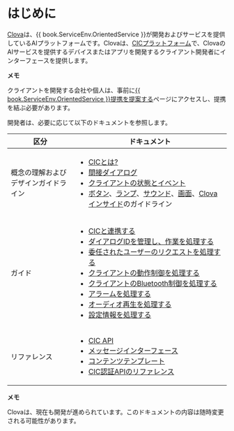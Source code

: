 # はじめに

<a target="_blank" href="https://clova.ai">Clova</a>は、{{ book.ServiceEnv.OrientedService }}が開発およびサービスを提供しているAIプラットフォームです。Clovaは、[CICプラットフォーム](/Develop/CIC_Overview.md#WhatisCIC)で、ClovaのAIサービスを提供するデバイスまたはアプリを開発するクライアント開発者にインターフェースを提供します。

<div class="note">
  <p><strong>メモ</strong></p>
  <p>クライアントを開発する会社や個人は、事前に<a target="_blank" href="{{ book.ServiceEnv.ProposalRegisterURI }}">{{ book.ServiceEnv.OrientedService }}提携を提案する</a>ページにアクセスし、提携を結ぶ必要があります。</p>
</div>

開発者は、必要に応じて以下のドキュメントを参照します。

<table>
  <thead>
    <tr>
      <th width="30%">区分</th>
      <th width="70%">ドキュメント</th>
    </tr>
  </thead>
  <tbody>
    <tr>
      <td>概念の理解およびデザインガイドライン</td>
      <td>
        <ul>
          <li><a href="/Develop/CIC_Overview.md#WhatisCIC">CICとは?</a></li>
          <li><a href="/Develop/CIC_Overview.md#IndirectDialogue">間接ダイアログ</a></li>
          <li><a href="/Design/Client_State_And_Event.md">クライアントの状態とイベント</a></li>
          <li><a href="/Design/Button.md">ボタン</a>、<a href="/Design/Light.md">ランプ</a>、<a href="/Design/Sound.md">サウンド</a>、<a href="/Design/Screen.md">画面</a>、<a href="/Design/Clova_Inside.md">Clovaインサイド</a>のガイドライン</li>
        </ul>
      </td>
    </tr>
    <tr>
      <td>ガイド</td>
      <td>
        <ul>
          <li><a href="/Develop/Guides/Interact_with_CIC.md">CICと連携する</a></li>
          <li><a href="/Develop/Guides/Manage_Dialogue_ID_And_Handle_Tasks.md">ダイアログIDを管理し、作業を処理する</a></li>
          <li><a href="/Develop/Guides/Handle_Delegation.md">委任されたユーザーのリクエストを処理する</a></li>
          <li><a href="/Develop/Guides/Handle_Device_Control.md">クライアントの動作制御を処理する</a></li>
          <li><a href="/Develop/Guides/Handle_Bluetooth_Control.md">クライアントのBluetooth制御を処理する</a></li>
          <li><a href="/Develop/Guides/Handle_Alerts.md">アラームを処理する</a></li>
          <li><a href="/Develop/Guides/Handle_Audio_Playback.md">オーディオ再生を処理する</a></li>
          <li><a href="/Develop/Guides/Handle_Settings.md">設定情報を処理する</a></li>
        </ul>
      </td>
    </tr>
    <tr>
      <td>リファレンス</td>
      <td>
        <ul>
          <li><a href="/Develop/References/CIC_API.md">CIC API</a></li>
          <li><a href="/Develop/References/Message_Interfaces.md">メッセージインターフェース</a></li>
          <li><a href="/Develop/References/Content_Templates.md">コンテンツテンプレート</a></li>
          <li><a href="/Develop/References/Clova_Auth_API.md">CIC認証APIのリファレンス</a></li>
        </ul>
      </td>
    </tr>
  </tbody>
</table>


<div class="note">
  <p><strong>メモ</strong></p>
  <p>Clovaは、現在も開発が進められています。このドキュメントの内容は随時変更される可能性があります。</p>
</div>
